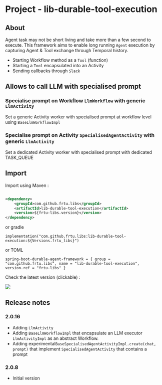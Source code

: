 # Project - lib-durable-tool-execution

## About

Agent task may not be short living and take more than a few second to execute. This framework aims to enable long
running `Agent` execution by capturing Agent & Tool exchange through Temporal history.

* Starting Workflow method as a `Tool` (function)
* Starting a `Tool` encapsulated into an Activity
* Sending callbacks through `Slack`

## Allows to call LLM with **specialised prompt**

### Specialise prompt on Workflow `LlmWorkflow` with generic `LlmActivity`

Set a generic Activity worker with specialised prompt at workflow level using `BaseLlmWorkflowImpl`

### Specialise prompt on Activity `SpecialisedAgentActivity` with generic `LlmActivity`

Set a dedicated Activity worker with specialised prompt with dedicated TASK_QUEUE

## Import

Import using Maven :

```XML

<dependency>
    <groupId>com.github.frtu.libs</groupId>
    <artifactId>lib-durable-tool-execution</artifactId>
    <version>${frtu-libs.version}</version>
</dependency>
```

or gradle

```
implementation("com.github.frtu.libs:lib-durable-tool-execution:${Versions.frtu_libs}")
```

or TOML

```
spring-boot-durable-agent-framework = { group = "com.github.frtu.libs", name = "lib-durable-tool-execution", version.ref = "frtu-libs" }
```

Check the latest version (clickable) :

[<img src="https://img.shields.io/maven-central/v/com.github.frtu.libs/lib-durable-tool-execution.svg?label=latest%20release%20:%20lib-durable-tool-execution"/>](https://search.maven.org/#search%7Cga%7C1%7Ca%3A%22lib-utils%22+g%3A%22com.github.frtu.libs%22)

## Release notes

### 2.0.16

* Adding `LlmActivity`
* Adding `BaseLlmWorkflowImpl` that encapsulate an LLM executor `LlmActivityImpl` as an abstract Workflow.
* Adding experimental`BaseSpecialisedAgentActivityImpl.create(chat, prompt)` that implement `SpecialisedAgentActivity`
  that contains a prompt

### 2.0.8

* Initial version
